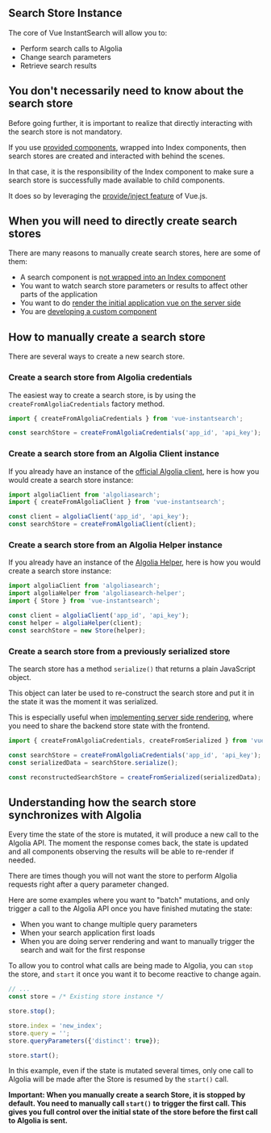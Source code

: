 Search Store Instance
---

The core of Vue InstantSearch will allow you to:

- Perform search calls to Algolia
- Change search parameters
- Retrieve search results

## You don't necessarily need to know about the search store

Before going further, it is important to realize that directly interacting with the search store is not mandatory.

If you use [provided components](using-components.md), wrapped into Index components, then search stores are created and interacted with behind the scenes.

In that case, it is the responsibility of the Index component to make sure a search store is successfully made available to child components.

It does so by leveraging the [provide/inject feature](https://vuejs.org/v2/api/#provide-inject) of Vue.js.

## When you will need to directly create search stores

There are many reasons to manually create search stores, here are some of them:

- A search component is [not wrapped into an Index component](using-components.md#manually-inject-the-search-store-into-components)
- You want to watch search store parameters or results to affect other parts of the application
- You want to do [render the initial application vue on the server side](server-side-rendering.md)
- You are [developing a custom component](custom-component.md)

## How to manually create a search store

There are several ways to create a new search store.

### Create a search store from Algolia credentials

The easiest way to create a search store, is by using the `createFromAlgoliaCredentials` factory method.

```js
import { createFromAlgoliaCredentials } from 'vue-instantsearch';

const searchStore = createFromAlgoliaCredentials('app_id', 'api_key');
```

### Create a search store from an Algolia Client instance

If you already have an instance of the [official Algolia client](https://github.com/algolia/algoliasearch-client-javascript), here is how you would create a search store instance:


```js
import algoliaClient from 'algoliasearch';
import { createFromAlgoliaClient } from 'vue-instantsearch';

const client = algoliaClient('app_id', 'api_key');
const searchStore = createFromAlgoliaClient(client);
```

### Create a search store from an Algolia Helper instance

If you already have an instance of the [Algolia Helper](https://github.com/algolia/algoliasearch-helper-js), here is how you would create a search store instance:

```js
import algoliaClient from 'algoliasearch';
import algoliaHelper from 'algoliasearch-helper';
import { Store } from 'vue-instantsearch';

const client = algoliaClient('app_id', 'api_key');
const helper = algoliaHelper(client);
const searchStore = new Store(helper);
```

### Create a search store from a previously serialized store

The search store has a method `serialize()` that returns a plain JavaScript object.

This object can later be used to re-construct the search store and put it in the state it was the moment it was serialized.

This is especially useful when [implementing server side rendering](server-side-rendering.md), where you need to share the backend store state with the frontend.

```js
import { createFromAlgoliaCredentials, createFromSerialized } from 'vue-instantsearch';

const searchStore = createFromAlgoliaCredentials('app_id', 'api_key');
const serializedData = searchStore.serialize();

const reconstructedSearchStore = createFromSerialized(serializedData);
```


## Understanding how the search store synchronizes with Algolia

Every time the state of the store is mutated, it will produce a new call to the Algolia API.
The moment the response comes back, the state is updated and all components observing the results will be able to re-render if needed.

There are times though you will not want the store to perform Algolia requests right after a query parameter changed.

Here are some examples where you want to "batch" mutations, and only trigger a call to the Algolia API once you have finished mutating the state:

- When you want to change multiple query parameters
- When your search application first loads
- When you are doing server rendering and want to manually trigger the search and wait for the first response

To allow you to control what calls are being made to Algolia, you can `stop` the store, and `start` it once you want it to become reactive to change again.

```js
// ...
const store = /* Existing store instance */

store.stop();

store.index = 'new_index';
store.query = '';
store.queryParameters({'distinct': true});

store.start();
```

In this example, even if the state is mutated several times, only one call to Algolia will be made after the Store is resumed by the `start()` call.

**Important: When you manually create a search Store, it is stopped by default. You need to manually call `start()` to trigger the first call. This gives you full control over the initial state of the store before the first call to Algolia is sent.**
